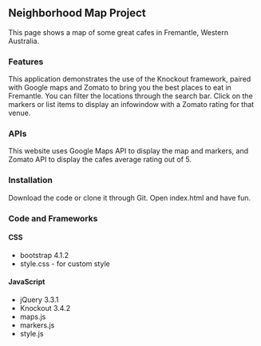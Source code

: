 ## Neighborhood Map Project

This page shows a map of some great cafes in Fremantle, Western Australia.

### Features

This application demonstrates the use of the Knockout framework, paired with Google maps and Zomato to bring you the best places to eat in Fremantle. You can filter the locations through the search bar. Click on the markers or list items to display an infowindow with a Zomato rating for that venue.

### APIs

This website uses Google Maps API to display the map and markers, and Zomato API to display the cafes average rating out of 5.

### Installation

Download the code or clone it through Git. Open index.html and have fun.


### Code and Frameworks

#### CSS
* bootstrap 4.1.2
* style.css - for custom style

#### JavaScript
* jQuery 3.3.1
* Knockout 3.4.2
* maps.js
* markers.js
* style.js
